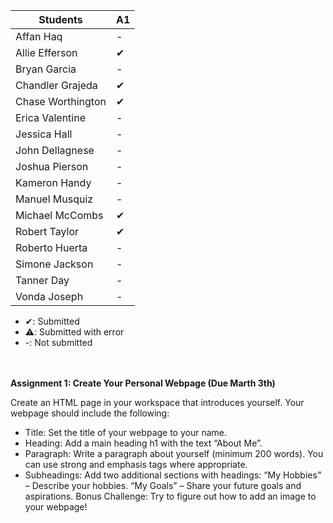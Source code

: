 | Students             | A1   |
| -------------------- | ---- |
| Affan Haq            | -    |
| Allie Efferson       | ✔    |
| Bryan Garcia         | -    |
| Chandler Grajeda     | ✔    |
| Chase Worthington    | ✔    |
| Erica Valentine      | -    |
| Jessica Hall         | -    |
| John Dellagnese      | -    |
| Joshua Pierson       | -    |
| Kameron Handy        | -    |
| Manuel Musquiz       | -    |
| Michael McCombs      | ✔    |
| Robert Taylor        | ✔    |
| Roberto Huerta       | -    |
| Simone Jackson       | -    |
| Tanner Day           | -    |
| Vonda Joseph         | -    |

- ✔: Submitted
- ⚠️: Submitted with error
- -: Not submitted

<br><br>
<strong>Assignment 1: Create Your Personal Webpage (Due Marth 3th)</strong>

Create an HTML page in your workspace that introduces yourself. Your webpage should include the following:
- Title: Set the title of your webpage to your name.
- Heading: Add a main heading h1 with the text “About Me”.
- Paragraph: Write a paragraph  about yourself (minimum 200 words). You can use strong and emphasis tags where appropriate.
- Subheadings: Add two additional sections with headings:
“My Hobbies” – Describe your hobbies.
“My Goals” – Share your future goals and aspirations.
Bonus Challenge: Try to figure out how to add an image to your webpage!